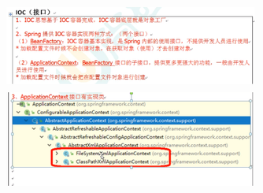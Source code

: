 ![image-20220102124100903](MarkDownImages/readme.assets/image-20220102124100903.png)

![image-20220102124200470](MarkDownImages/readme.assets/image-20220102124200470.png)